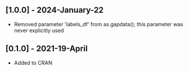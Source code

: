 
## [1.0.0] - 2024-January-22
- Removed parameter 'labels_df' from as.gapdata(); this parameter was never explicitly used


## [0.1.0] - 2021-19-April
- Added to CRAN
